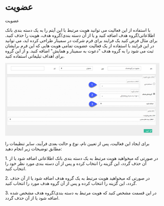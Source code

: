 # عضویت

عضویت

با استفاده از این فعالیت می توانید هویت مرتبط با این آیتم را به یک دسته بندی بانک اطلاعاتی/گروه هدف اضافه کنید و یا از آن دسته بندی/گروه هدف، هویت را حذف کنید. برای مثال فرض کنید یک فرایند برای فرم شرکت در سمینار طراحی کرده اید، می توانید در این فرایند با استفاده از یک فعالیت عضویت تمامی هویت هایی که این فرم برایشان ثبت می شود را به گروه هدف "دعوت به سمینار و همایش" اضافه کنید. و از این گروه برای اهداف تبلیغاتی استفاده کنید.

![](MembershipState/Membership.png)

برای ایجاد این فعالیت، پس از تعیین نام، نوع و حالت بعدی فرآیند، سایر تنظیمات را مطابق توضیحات زیر انجام دهید: 

1\. در صورتی که میخواهید هویت مرتبط به یک دسته بندی بانک اطلاعاتی اضافه شود یا از آن حذف گردد، این گزینه را انتخاب کرده و پس از آن دسته بندی مورد نظر خود را انتخاب کنید.

2\. در صورتی که میخواهید هویت مرتبط به یک گروه هدف اضافه شود یا از آن حذف گردد، این گزینه را انتخاب کرده و پس از آن گروه هدف مورد را انتخاب کنید.

3\. در این قسمت مشخص کنید که هویت مرتبط به دسته بندی/گروه هدف مشخص شده اضافه شود یا از آن حذف گردد.